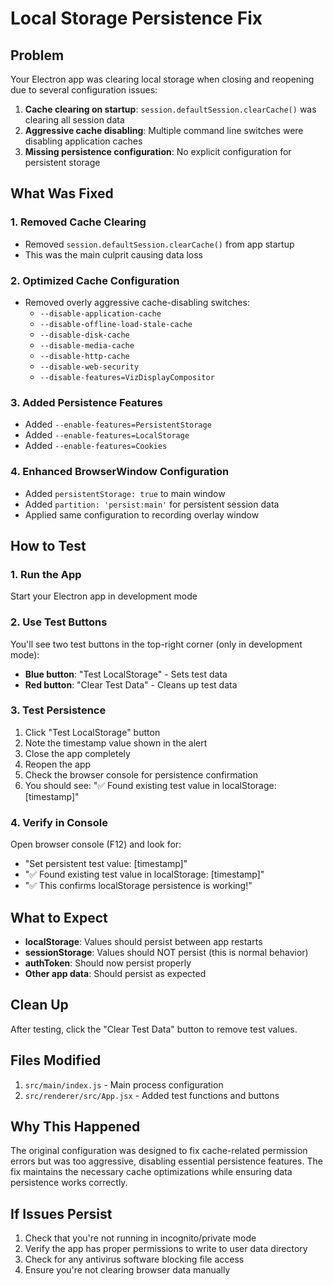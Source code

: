 # Local Storage Persistence Fix

## Problem
Your Electron app was clearing local storage when closing and reopening due to several configuration issues:

1. **Cache clearing on startup**: `session.defaultSession.clearCache()` was clearing all session data
2. **Aggressive cache disabling**: Multiple command line switches were disabling application caches
3. **Missing persistence configuration**: No explicit configuration for persistent storage

## What Was Fixed

### 1. Removed Cache Clearing
- Removed `session.defaultSession.clearCache()` from app startup
- This was the main culprit causing data loss

### 2. Optimized Cache Configuration
- Removed overly aggressive cache-disabling switches:
  - `--disable-application-cache`
  - `--disable-offline-load-stale-cache`
  - `--disable-disk-cache`
  - `--disable-media-cache`
  - `--disable-http-cache`
  - `--disable-web-security`
  - `--disable-features=VizDisplayCompositor`

### 3. Added Persistence Features
- Added `--enable-features=PersistentStorage`
- Added `--enable-features=LocalStorage`
- Added `--enable-features=Cookies`

### 4. Enhanced BrowserWindow Configuration
- Added `persistentStorage: true` to main window
- Added `partition: 'persist:main'` for persistent session data
- Applied same configuration to recording overlay window

## How to Test

### 1. Run the App
Start your Electron app in development mode

### 2. Use Test Buttons
You'll see two test buttons in the top-right corner (only in development mode):
- **Blue button**: "Test LocalStorage" - Sets test data
- **Red button**: "Clear Test Data" - Cleans up test data

### 3. Test Persistence
1. Click "Test LocalStorage" button
2. Note the timestamp value shown in the alert
3. Close the app completely
4. Reopen the app
5. Check the browser console for persistence confirmation
6. You should see: "✅ Found existing test value in localStorage: [timestamp]"

### 4. Verify in Console
Open browser console (F12) and look for:
- "Set persistent test value: [timestamp]"
- "✅ Found existing test value in localStorage: [timestamp]"
- "✅ This confirms localStorage persistence is working!"

## What to Expect

- **localStorage**: Values should persist between app restarts
- **sessionStorage**: Values should NOT persist (this is normal behavior)
- **authToken**: Should now persist properly
- **Other app data**: Should persist as expected

## Clean Up

After testing, click the "Clear Test Data" button to remove test values.

## Files Modified

1. `src/main/index.js` - Main process configuration
2. `src/renderer/src/App.jsx` - Added test functions and buttons

## Why This Happened

The original configuration was designed to fix cache-related permission errors but was too aggressive, disabling essential persistence features. The fix maintains the necessary cache optimizations while ensuring data persistence works correctly.

## If Issues Persist

1. Check that you're not running in incognito/private mode
2. Verify the app has proper permissions to write to user data directory
3. Check for any antivirus software blocking file access
4. Ensure you're not clearing browser data manually
